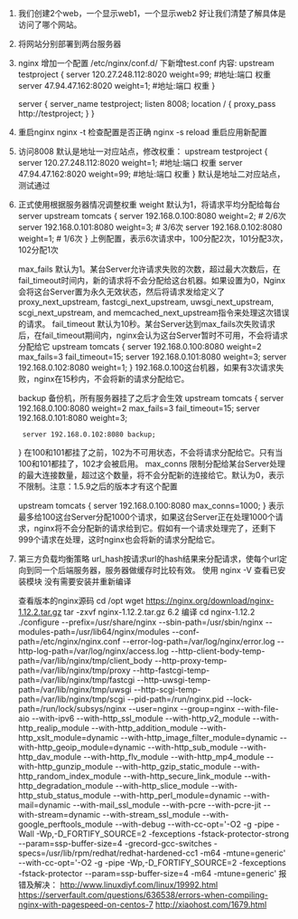 1. 我们创建2个web，一个显示web1，一个显示web2 好让我们清楚了解具体是访问了哪个网站。
2. 将网站分别部署到两台服务器
3. nginx 增加一个配置
    /etc/nginx/conf.d/ 下新增test.conf
    内容:
    upstream testproject {
        server 120.27.248.112:8020 weight=99; #地址:端口 权重
        server 47.94.47.162:8020 weight=1; #地址:端口 权重
    }
 
    server {
        server_name testproject;
        listen  8008;
        location / {
            proxy_pass         http://testproject;
        }
    }
4. 重启nginx 
    nginx -t 检查配置是否正确
    nginx -s reload 重启应用新配置
5. 访问8008 默认是地址一对应站点，修改权重：
    upstream testproject {
        server 120.27.248.112:8020 weight=1; #地址:端口 权重
        server 47.94.47.162:8020 weight=99; #地址:端口 权重
    }
    默认是地址二对应站点，测试通过
6. 正式使用根据服务器情况调整权重
    weight 
    默认为1，将请求平均分配给每台server
    upstream tomcats {
        server 192.168.0.100:8080 weight=2;  # 2/6次
        server 192.168.0.101:8080 weight=3;  # 3/6次
        server 192.168.0.102:8080 weight=1;  # 1/6次
    }
    上例配置，表示6次请求中，100分配2次，101分配3次，102分配1次

    max_fails 
    默认为1。某台Server允许请求失败的次数，超过最大次数后，在fail_timeout时间内，新的请求将不会分配给这台机器。如果设置为0，Nginx会将这台Server置为永久无效状态，然后将请求发给定义了proxy_next_upstream, fastcgi_next_upstream, uwsgi_next_upstream, scgi_next_upstream, and memcached_next_upstream指令来处理这次错误的请求。
    fail_timeout 
    默认为10秒。某台Server达到max_fails次失败请求后，在fail_timeout期间内，nginx会认为这台Server暂时不可用，不会将请求分配给它
    upstream tomcats {
        server 192.168.0.100:8080 weight=2 max_fails=3 fail_timeout=15;
        server 192.168.0.101:8080 weight=3;
        server 192.168.0.102:8080 weight=1;
    }
    192.168.0.100这台机器，如果有3次请求失败，nginx在15秒内，不会将新的请求分配给它。

    backup 
    备份机，所有服务器挂了之后才会生效
    upstream tomcats {
        server 192.168.0.100:8080 weight=2 max_fails=3 fail_timeout=15;
        server 192.168.0.101:8080 weight=3;

        server 192.168.0.102:8080 backup;
    }
    在100和101都挂了之前，102为不可用状态，不会将请求分配给它。只有当100和101都挂了，102才会被启用。
    max_conns 
    限制分配给某台Server处理的最大连接数量，超过这个数量，将不会分配新的连接给它。默认为0，表示不限制。注意：1.5.9之后的版本才有这个配置

    upstream tomcats {
        server 192.168.0.100:8080 max_conns=1000;
    }
    表示最多给100这台Server分配1000个请求，如果这台Server正在处理1000个请求，nginx将不会分配新的请求给到它。假如有一个请求处理完了，还剩下999个请求在处理，这时nginx也会将新的请求分配给它。

7.  第三方负载均衡策略
    url_hash按请求url的hash结果来分配请求，使每个url定向到同一个后端服务器，服务器做缓存时比较有效。
    使用 nginx -V 查看已安装模块
    没有需要安装并重新编译

    查看版本的nginx源码
    cd /opt
    wget https://nginx.org/download/nginx-1.12.2.tar.gz
    tar -zxvf nginx-1.12.2.tar.gz
    6.2 编译
    cd nginx-1.12.2
    ./configure --prefix=/usr/share/nginx --sbin-path=/usr/sbin/nginx --modules-path=/usr/lib64/nginx/modules --conf-path=/etc/nginx/nginx.conf --error-log-path=/var/log/nginx/error.log --http-log-path=/var/log/nginx/access.log --http-client-body-temp-path=/var/lib/nginx/tmp/client_body --http-proxy-temp-path=/var/lib/nginx/tmp/proxy --http-fastcgi-temp-path=/var/lib/nginx/tmp/fastcgi --http-uwsgi-temp-path=/var/lib/nginx/tmp/uwsgi --http-scgi-temp-path=/var/lib/nginx/tmp/scgi --pid-path=/run/nginx.pid --lock-path=/run/lock/subsys/nginx --user=nginx --group=nginx --with-file-aio --with-ipv6 --with-http_ssl_module --with-http_v2_module --with-http_realip_module --with-http_addition_module --with-http_xslt_module=dynamic --with-http_image_filter_module=dynamic --with-http_geoip_module=dynamic --with-http_sub_module --with-http_dav_module --with-http_flv_module --with-http_mp4_module --with-http_gunzip_module --with-http_gzip_static_module --with-http_random_index_module --with-http_secure_link_module --with-http_degradation_module --with-http_slice_module --with-http_stub_status_module --with-http_perl_module=dynamic --with-mail=dynamic --with-mail_ssl_module --with-pcre --with-pcre-jit --with-stream=dynamic --with-stream_ssl_module --with-google_perftools_module --with-debug --with-cc-opt='-O2 -g -pipe -Wall -Wp,-D_FORTIFY_SOURCE=2 -fexceptions -fstack-protector-strong --param=ssp-buffer-size=4 -grecord-gcc-switches -specs=/usr/lib/rpm/redhat/redhat-hardened-cc1 -m64 -mtune=generic' --with-cc-opt='-O2 -g -pipe -Wp,-D_FORTIFY_SOURCE=2 -fexceptions -fstack-protector --param=ssp-buffer-size=4 -m64 -mtune=generic' 
    报错及解决：
    http://www.linuxdiyf.com/linux/19992.html
    https://serverfault.com/questions/636538/errors-when-compiling-nginx-with-pagespeed-on-centos-7
    http://xiaohost.com/1679.html
    